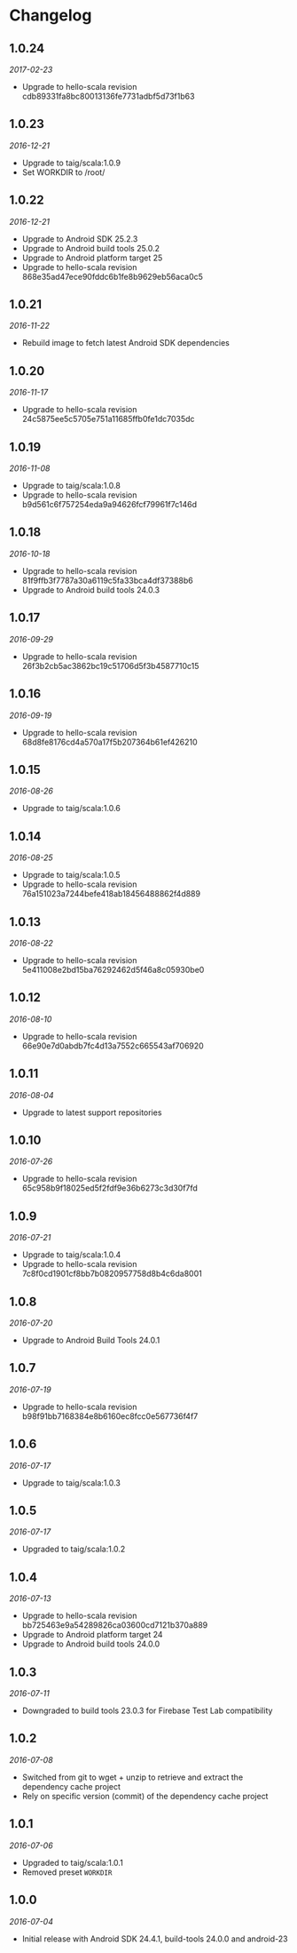 # Changelog

## 1.0.24

_2017-02-23_

 * Upgrade to hello-scala revision cdb89331fa8bc80013136fe7731adbf5d73f1b63
 
## 1.0.23

_2016-12-21_

 * Upgrade to taig/scala:1.0.9
 * Set WORKDIR to /root/

## 1.0.22

_2016-12-21_

 * Upgrade to Android SDK 25.2.3
 * Upgrade to Android build tools 25.0.2
 * Upgrade to Android platform target 25
 * Upgrade to hello-scala revision 868e35ad47ece90fddc6b1fe8b9629eb56aca0c5

## 1.0.21

_2016-11-22_

 * Rebuild image to fetch latest Android SDK dependencies

## 1.0.20

_2016-11-17_

 * Upgrade to hello-scala revision 24c5875ee5c5705e751a11685ffb0fe1dc7035dc

## 1.0.19

_2016-11-08_

 * Upgrade to taig/scala:1.0.8
 * Upgrade to hello-scala revision b9d561c6f757254eda9a94626fcf79961f7c146d

## 1.0.18

_2016-10-18_

 * Upgrade to hello-scala revision 81f9ffb3f7787a30a6119c5fa33bca4df37388b6
 * Upgrade to Android build tools 24.0.3

## 1.0.17

_2016-09-29_

 * Upgrade to hello-scala revision 26f3b2cb5ac3862bc19c51706d5f3b4587710c15

## 1.0.16

_2016-09-19_

 * Upgrade to hello-scala revision 68d8fe8176cd4a570a17f5b207364b61ef426210

## 1.0.15

_2016-08-26_

 * Upgrade to taig/scala:1.0.6

## 1.0.14

_2016-08-25_

 * Upgrade to taig/scala:1.0.5
 * Upgrade to hello-scala revision 76a151023a7244befe418ab18456488862f4d889

## 1.0.13

_2016-08-22_

 * Upgrade to hello-scala revision 5e411008e2bd15ba76292462d5f46a8c05930be0

## 1.0.12

_2016-08-10_

 * Upgrade to hello-scala revision 66e90e7d0abdb7fc4d13a7552c665543af706920

## 1.0.11

_2016-08-04_

 * Upgrade to latest support repositories

## 1.0.10

_2016-07-26_

 * Upgrade to hello-scala revision 65c958b9f18025ed5f2fdf9e36b6273c3d30f7fd

## 1.0.9

_2016-07-21_

 * Upgrade to taig/scala:1.0.4
 * Upgrade to hello-scala revision 7c8f0cd1901cf8bb7b0820957758d8b4c6da8001

## 1.0.8

_2016-07-20_

 * Upgrade to Android Build Tools 24.0.1

## 1.0.7

_2016-07-19_

 * Upgrade to hello-scala revision b98f91bb7168384e8b6160ec8fcc0e567736f4f7

## 1.0.6

_2016-07-17_

 * Upgrade to taig/scala:1.0.3

## 1.0.5

_2016-07-17_

 * Upgraded to taig/scala:1.0.2

## 1.0.4

_2016-07-13_

 * Upgrade to hello-scala revision bb725463e9a54289826ca03600cd7121b370a889
 * Upgrade to Android platform target 24
 * Upgrade to Android build tools 24.0.0

## 1.0.3

_2016-07-11_

 * Downgraded to build tools 23.0.3 for Firebase Test Lab compatibility

## 1.0.2

_2016-07-08_

 * Switched from git to wget + unzip to retrieve and extract the dependency cache project
 * Rely on specific version (commit) of the dependency cache project

## 1.0.1

_2016-07-06_

 * Upgraded to taig/scala:1.0.1
 * Removed preset `WORKDIR`

## 1.0.0

_2016-07-04_

 * Initial release with Android SDK 24.4.1, build-tools 24.0.0 and android-23